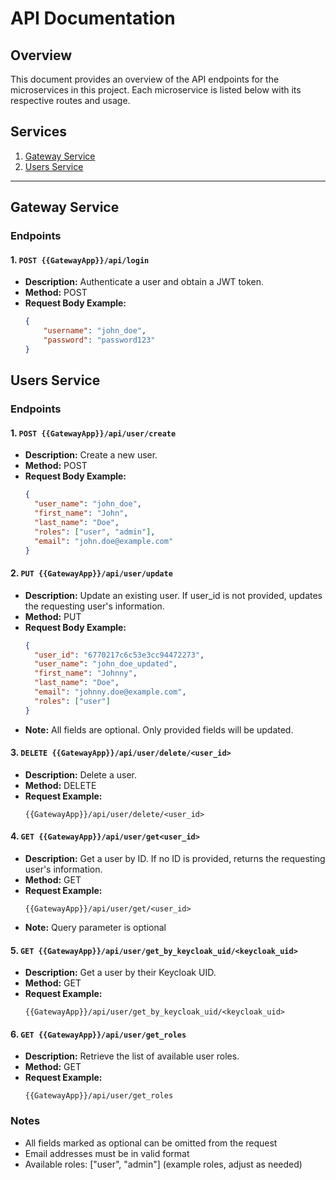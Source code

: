 # API Documentation

## Overview
This document provides an overview of the API endpoints for the microservices in this project. Each microservice is listed below with its respective routes and usage.

## Services
1. [Gateway Service](#gateway-service)
2. [Users Service](#users-service)

---
## Gateway Service

### Endpoints

#### 1. `POST {{GatewayApp}}/api/login`
- **Description:** Authenticate a user and obtain a JWT token.
- **Method:** POST
- **Request Body Example:**
    ```json
    {
        "username": "john_doe",
        "password": "password123"
    }
    ```
## Users Service

### Endpoints

#### 1. `POST {{GatewayApp}}/api/user/create`
- **Description:** Create a new user.
- **Method:** POST
- **Request Body Example:**
  ```json
  {
    "user_name": "john_doe",
    "first_name": "John",
    "last_name": "Doe",
    "roles": ["user", "admin"],
    "email": "john.doe@example.com"
  }
  ```

#### 2. `PUT {{GatewayApp}}/api/user/update`
- **Description:** Update an existing user. If user_id is not provided, updates the requesting user's information.
- **Method:** PUT
- **Request Body Example:**
  ```json
  {
    "user_id": "6770217c6c53e3cc94472273",
    "user_name": "john_doe_updated",
    "first_name": "Johnny",
    "last_name": "Doe",
    "email": "johnny.doe@example.com",
    "roles": ["user"]
  }
  ```
- **Note:** All fields are optional. Only provided fields will be updated.

#### 3. `DELETE {{GatewayApp}}/api/user/delete/<user_id>`
- **Description:** Delete a user.
- **Method:** DELETE
- **Request Example:**
  ```
  {{GatewayApp}}/api/user/delete/<user_id>
  ```


#### 4. `GET {{GatewayApp}}/api/user/get<user_id>`
- **Description:** Get a user by ID. If no ID is provided, returns the requesting user's information.
- **Method:** GET
- **Request Example:**
  ```
  {{GatewayApp}}/api/user/get/<user_id>
  ```
- **Note:** Query parameter is optional

#### 5. `GET {{GatewayApp}}/api/user/get_by_keycloak_uid/<keycloak_uid>`
- **Description:** Get a user by their Keycloak UID.
- **Method:** GET
- **Request Example:**
  ```
  {{GatewayApp}}/api/user/get_by_keycloak_uid/<keycloak_uid>
  ```

#### 6. `GET {{GatewayApp}}/api/user/get_roles`
- **Description:** Retrieve the list of available user roles.
- **Method:** GET
- **Request Example:**
  ```
  {{GatewayApp}}/api/user/get_roles
  ```

### Notes
- All fields marked as optional can be omitted from the request
- Email addresses must be in valid format
- Available roles: ["user", "admin"] (example roles, adjust as needed)
